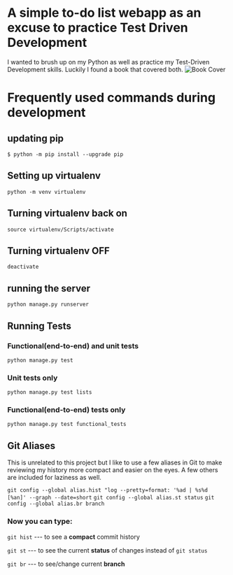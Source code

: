 # A simple to-do list webapp as an excuse to practice Test Driven Development
I wanted to brush up on my Python as well as practice my Test-Driven Development skills. Luckily I found a book that covered both. ![Book Cover](https://images-na.ssl-images-amazon.com/images/I/51u3%2B7xekbL._SX379_BO1,204,203,200_.jpg "Test-Driven Development with Python")

# Frequently used commands during development
## updating pip
```
$ python -m pip install --upgrade pip
```

## Setting up virtualenv
```
python -m venv virtualenv
```

## Turning virtualenv back on
```
source virtualenv/Scripts/activate
```

## Turning virtualenv OFF
```
deactivate
```

## running the server 
```
python manage.py runserver
```

## Running Tests
### Functional(end-to-end) and unit tests
```
python manage.py test 
```
### Unit tests only
```
python manage.py test lists
```
### Functional(end-to-end) tests only
```
python manage.py test functional_tests
```




## Git Aliases
This is unrelated to this project but I like to use a few aliases in Git to make reviewing my history more compact and easier on the eyes. A few others are included for laziness as well.

`git config --global alias.hist "log --pretty=format: '%ad | %s%d [%an]' --graph --date=short`
`git config --global alias.st status`
`git config --global alias.br branch`

### Now you can type:
`git hist` --- to see a **compact** commit history

`git st` --- to see the current **status** of changes instead of `git status`

`git br` --- to see/change current **branch**

